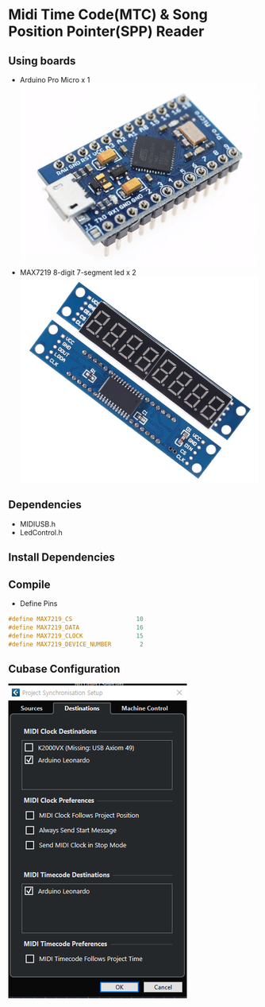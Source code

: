 # Midi Time Code(MTC) & Song Position Pointer(SPP) Reader
## Using boards

- Arduino Pro Micro x 1
![picture](https://github.com/i2make/MTC_SPP_Reader/blob/main/arduino_pro_micro.png)
- MAX7219 8-digit 7-segment led x 2
![picture](https://github.com/i2make/MTC_SPP_Reader/blob/main/max7219_7-segment.png)

## Dependencies

- MIDIUSB.h
- LedControl.h

## Install Dependencies


## Compile

- Define Pins

```c++
#define MAX7219_CS                  10
#define MAX7219_DATA                16
#define MAX7219_CLOCK               15
#define MAX7219_DEVICE_NUMBER        2
```

## Cubase Configuration
![picture](https://github.com/i2make/MTC_SPP_Reader/blob/main/cubass.png)
